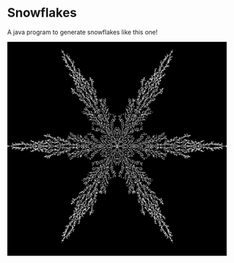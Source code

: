 # Snowflakes

A java program to generate snowflakes like this one!

![alt text](https://github.com/41pha1/Snowflakes/blob/main/snowflake.JPG?raw=true)
